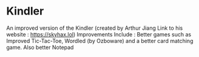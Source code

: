 # Kindler
An improved version of the Kindler (created by Arthur Jiang Link to his website : https://skyhax.lol) Improvements Include : Better games such as Improved Tic-Tac-Toe, Wordled (by Ozboware) and a better card matching game. Also better Notepad
